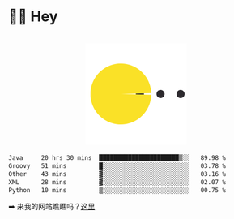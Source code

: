 
# 👋🏻 Hey
<div align="center">
	<br>
	<img src="https://raw.githubusercontent.com/Aniket965/Aniket965/master/pacman.svg?sanitize=true" width="200" height="200">
	<br>
</div>

<!--START_SECTION:waka-->
```text
Java     20 hrs 30 mins  ██████████████████████▒░░   89.98 % 
Groovy   51 mins         █░░░░░░░░░░░░░░░░░░░░░░░░   03.78 % 
Other    43 mins         ▓░░░░░░░░░░░░░░░░░░░░░░░░   03.16 % 
XML      28 mins         ▓░░░░░░░░░░░░░░░░░░░░░░░░   02.07 % 
Python   10 mins         ▒░░░░░░░░░░░░░░░░░░░░░░░░   00.75 % 
```
<!--END_SECTION:waka-->

 ➡️  来我的网站瞧瞧吗？[这里](https://www.shaolongfei.com)
